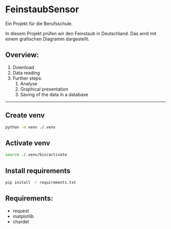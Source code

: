 # FeinstaubSensor

Ein Projekt für die Berufsschule.

In diesem Projekt prüfen wir den Feinstaub in Deutschland.
Das wird mit einem grafischen Diagramm dargestellt.

## Overview:
1. Download
2. Data reading
3. Further steps:
   1. Analyse
   2. Graphical presentation
   3. Saving of the data in a database

***

## Create venv

```sh
python -m venv ./.venv
```

## Activate venv

```sh
source ./.venv/bin/activate 
```

## Install requirements

```bash
pip install -r requirements.txt
```

## Requirements:
- request
- matplotlib
- chardet